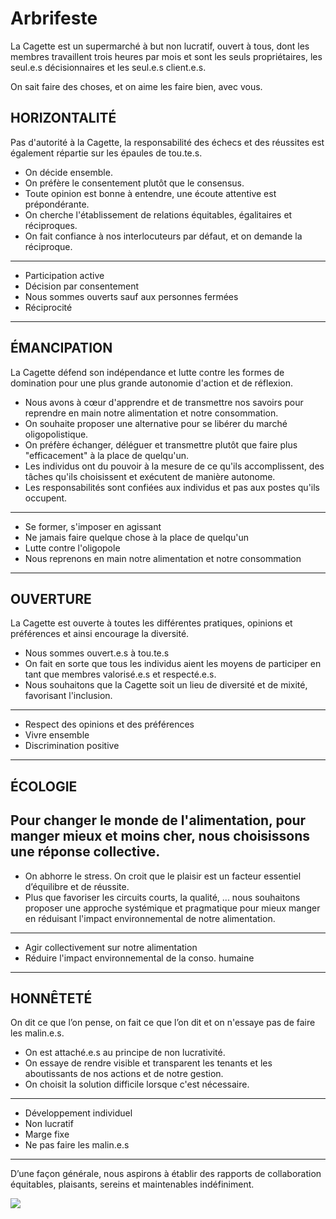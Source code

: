 # Arbrifeste

La Cagette est un supermarché à but non lucratif, ouvert à tous, dont les membres travaillent trois heures par mois et sont les seuls propriétaires, les seul.e.s décisionnaires et les seul.e.s client.e.s.

On sait faire des choses, et on aime les faire bien, avec vous.

## HORIZONTALITÉ
Pas d'autorité à la Cagette, la responsabilité des échecs et des réussites est également répartie sur les épaules de tou.te.s.

- On décide ensemble.
- On préfère le consentement plutôt que le consensus.
- Toute opinion est bonne à entendre, une écoute attentive est prépondérante.
- On cherche l'établissement de relations équitables, égalitaires et réciproques.
- On fait confiance à nos interlocuteurs par défaut, et on demande la réciproque.

---
* Participation active
* Décision par consentement
* Nous sommes ouverts sauf aux personnes fermées
* Réciprocité
---

## ÉMANCIPATION
La Cagette défend son indépendance et lutte contre les formes de domination pour une plus grande autonomie d'action et de réflexion.

- Nous avons à cœur d'apprendre et de transmettre nos savoirs pour reprendre en main notre alimentation et notre consommation.
- On souhaite proposer une alternative pour se libérer du marché oligopolistique.
- On préfère échanger, déléguer et transmettre plutôt que faire plus "efficacement" à la place de quelqu'un.
- Les individus ont du pouvoir à la mesure de ce qu'ils accomplissent, des tâches qu'ils choisissent et exécutent de manière autonome. 
- Les responsabilités sont confiées aux individus et pas aux postes qu'ils occupent.

---
- Se former, s'imposer en agissant
- Ne jamais faire quelque chose à la place de quelqu'un
- Lutte contre l'oligopole
- Nous reprenons en main notre alimentation et notre consommation
---
 
## OUVERTURE
La Cagette est ouverte à toutes les différentes pratiques, opinions et préférences et ainsi encourage la diversité.

- Nous sommes ouvert.e.s à tou.te.s
- On fait en sorte que tous les individus aient les moyens de participer en tant que membres valorisé.e.s et respecté.e.s.
- Nous souhaitons que la Cagette soit un lieu de diversité et de mixité, favorisant l'inclusion.

---
- Respect des opinions et des préférences
- Vivre ensemble
- Discrimination positive
---

## ÉCOLOGIE
Pour changer le monde de l'alimentation, pour manger mieux et moins cher, nous choisissons une réponse collective. 
- 
- On abhorre le stress. On croit que le plaisir est un facteur essentiel d’équilibre et de réussite.
- Plus que favoriser les circuits courts, la qualité, ... nous souhaitons proposer une approche systémique et pragmatique pour mieux manger en réduisant l'impact environnemental de notre alimentation.

---
- Agir collectivement sur notre alimentation
- Réduire l'impact environnemental de la conso. humaine
---

## HONNÊTETÉ
On dit ce que l’on pense, on fait ce que l’on dit et on n'essaye pas de faire les malin.e.s.


- On est attaché.e.s au principe de non lucrativité.
- On essaye de rendre visible et transparent les tenants et les aboutissants de nos actions et de notre gestion.
- On choisit la solution difficile lorsque c'est nécessaire.

---
- Développement individuel
- Non lucratif
- Marge fixe
- Ne pas faire les malin.e.s
---

D’une façon générale, nous aspirons à établir des rapports de collaboration équitables, plaisants, sereins et maintenables indéfiniment.

![](https://raw.githubusercontent.com/la-cagette/documentation/master/img/arbrifeste.png)
